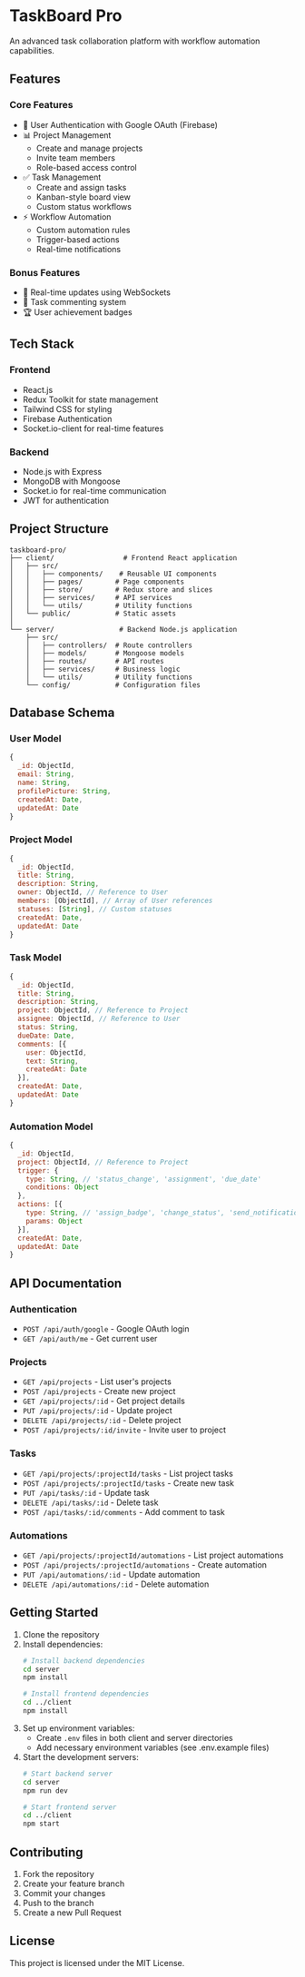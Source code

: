 # TaskBoard Pro

An advanced task collaboration platform with workflow automation capabilities.

## Features

### Core Features
- 🔐 User Authentication with Google OAuth (Firebase)
- 📊 Project Management
  - Create and manage projects
  - Invite team members
  - Role-based access control
- ✅ Task Management
  - Create and assign tasks
  - Kanban-style board view
  - Custom status workflows
- ⚡ Workflow Automation
  - Custom automation rules
  - Trigger-based actions
  - Real-time notifications

### Bonus Features
- 💬 Real-time updates using WebSockets
- 💭 Task commenting system
- 🏆 User achievement badges

## Tech Stack

### Frontend
- React.js
- Redux Toolkit for state management
- Tailwind CSS for styling
- Firebase Authentication
- Socket.io-client for real-time features

### Backend
- Node.js with Express
- MongoDB with Mongoose
- Socket.io for real-time communication
- JWT for authentication

## Project Structure

```
taskboard-pro/
├── client/                 # Frontend React application
│   ├── src/
│   │   ├── components/    # Reusable UI components
│   │   ├── pages/        # Page components
│   │   ├── store/        # Redux store and slices
│   │   ├── services/     # API services
│   │   └── utils/        # Utility functions
│   └── public/           # Static assets
│
└── server/                # Backend Node.js application
    ├── src/
    │   ├── controllers/  # Route controllers
    │   ├── models/       # Mongoose models
    │   ├── routes/       # API routes
    │   ├── services/     # Business logic
    │   └── utils/        # Utility functions
    └── config/           # Configuration files
```

## Database Schema

### User Model
```javascript
{
  _id: ObjectId,
  email: String,
  name: String,
  profilePicture: String,
  createdAt: Date,
  updatedAt: Date
}
```

### Project Model
```javascript
{
  _id: ObjectId,
  title: String,
  description: String,
  owner: ObjectId, // Reference to User
  members: [ObjectId], // Array of User references
  statuses: [String], // Custom statuses
  createdAt: Date,
  updatedAt: Date
}
```

### Task Model
```javascript
{
  _id: ObjectId,
  title: String,
  description: String,
  project: ObjectId, // Reference to Project
  assignee: ObjectId, // Reference to User
  status: String,
  dueDate: Date,
  comments: [{
    user: ObjectId,
    text: String,
    createdAt: Date
  }],
  createdAt: Date,
  updatedAt: Date
}
```

### Automation Model
```javascript
{
  _id: ObjectId,
  project: ObjectId, // Reference to Project
  trigger: {
    type: String, // 'status_change', 'assignment', 'due_date'
    conditions: Object
  },
  actions: [{
    type: String, // 'assign_badge', 'change_status', 'send_notification'
    params: Object
  }],
  createdAt: Date,
  updatedAt: Date
}
```

## API Documentation

### Authentication
- `POST /api/auth/google` - Google OAuth login
- `GET /api/auth/me` - Get current user

### Projects
- `GET /api/projects` - List user's projects
- `POST /api/projects` - Create new project
- `GET /api/projects/:id` - Get project details
- `PUT /api/projects/:id` - Update project
- `DELETE /api/projects/:id` - Delete project
- `POST /api/projects/:id/invite` - Invite user to project

### Tasks
- `GET /api/projects/:projectId/tasks` - List project tasks
- `POST /api/projects/:projectId/tasks` - Create new task
- `PUT /api/tasks/:id` - Update task
- `DELETE /api/tasks/:id` - Delete task
- `POST /api/tasks/:id/comments` - Add comment to task

### Automations
- `GET /api/projects/:projectId/automations` - List project automations
- `POST /api/projects/:projectId/automations` - Create automation
- `PUT /api/automations/:id` - Update automation
- `DELETE /api/automations/:id` - Delete automation

## Getting Started

1. Clone the repository
2. Install dependencies:
   ```bash
   # Install backend dependencies
   cd server
   npm install

   # Install frontend dependencies
   cd ../client
   npm install
   ```
3. Set up environment variables:
   - Create `.env` files in both client and server directories
   - Add necessary environment variables (see .env.example files)
4. Start the development servers:
   ```bash
   # Start backend server
   cd server
   npm run dev

   # Start frontend server
   cd ../client
   npm start
   ```

## Contributing

1. Fork the repository
2. Create your feature branch
3. Commit your changes
4. Push to the branch
5. Create a new Pull Request

## License

This project is licensed under the MIT License. 